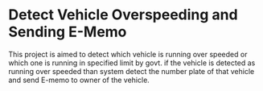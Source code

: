 # Detect Vehicle Overspeeding and Sending E-Memo
 This project is aimed to detect which vehicle is running over speeded or which one is running in specified limit by govt. if the vehicle is detected as running over speeded than system detect the number plate of that vehicle and send E-memo to owner of the vehicle.
